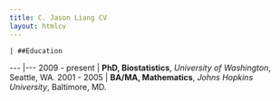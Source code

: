 ```yaml
---
title: C. Jason Liang CV
layout: htmlcv
---
```


    | ##Education
--- |---
2009 - present | **PhD, Biostatistics**, *University of Washington*, Seattle, WA.
2001 - 2005    | **BA/MA, Mathematics**, *Johns Hopkins University*, Baltimore, MD.
